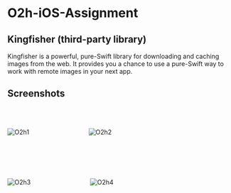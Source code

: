 # O2h-iOS-Assignment

## Kingfisher (third-party library)
Kingfisher is a powerful, pure-Swift library for downloading and caching images from the web. It provides you a chance to use a pure-Swift way to work with remote images in your next 
app.

## Screenshots 
<br/>
<br/>

![O2h1](https://github.com/faizanpro77/O2h-iOS-Assignment/assets/83450298/f9efff71-4dfa-4d06-8592-31fbb9697efb)
&nbsp;&nbsp;&nbsp;&nbsp;&nbsp;&nbsp;&nbsp;&nbsp;&nbsp;&nbsp;&nbsp;&nbsp;&nbsp;&nbsp;&nbsp;&nbsp;&nbsp;&nbsp;&nbsp;&nbsp;&nbsp;&nbsp;&nbsp;&nbsp;&nbsp;&nbsp;&nbsp;&nbsp;&nbsp;&nbsp;&nbsp;&nbsp;
![O2h2](https://github.com/faizanpro77/O2h-iOS-Assignment/assets/83450298/55c1320a-8f40-4938-8e63-836c5ddb55f9)

<br/>
<br/>
<br/>
<br/>

![O2h3](https://github.com/faizanpro77/O2h-iOS-Assignment/assets/83450298/cb83b0cf-91b3-42e2-818f-73dd756163c7)
&nbsp;&nbsp;&nbsp;&nbsp;&nbsp;&nbsp;&nbsp;&nbsp;&nbsp;&nbsp;&nbsp;&nbsp;&nbsp;&nbsp;&nbsp;&nbsp;&nbsp;&nbsp;&nbsp;&nbsp;&nbsp;&nbsp;&nbsp;&nbsp;&nbsp;&nbsp;&nbsp;&nbsp;&nbsp;&nbsp;&nbsp;&nbsp;
![O2h4](https://github.com/faizanpro77/O2h-iOS-Assignment/assets/83450298/9080097f-0413-42d8-873f-d56160226a24)
